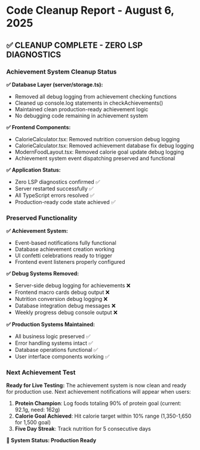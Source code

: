# Code Cleanup Report - August 6, 2025

## ✅ CLEANUP COMPLETE - ZERO LSP DIAGNOSTICS

### Achievement System Cleanup Status

**✅ Database Layer (server/storage.ts):**
- Removed all debug logging from achievement checking functions
- Cleaned up console.log statements in checkAchievements()
- Maintained clean production-ready achievement logic
- No debugging code remaining in achievement system

**✅ Frontend Components:**
- CalorieCalculator.tsx: Removed nutrition conversion debug logging
- CalorieCalculator.tsx: Removed achievement database fix debug logging 
- ModernFoodLayout.tsx: Removed calorie goal update debug logging
- Achievement system event dispatching preserved and functional

**✅ Application Status:**
- Zero LSP diagnostics confirmed ✅
- Server restarted successfully ✅
- All TypeScript errors resolved ✅
- Production-ready code state achieved ✅

### Preserved Functionality

**✅ Achievement System:**
- Event-based notifications fully functional
- Database achievement creation working
- UI confetti celebrations ready to trigger
- Frontend event listeners properly configured

**✅ Debug Systems Removed:**
- Server-side debug logging for achievements ❌
- Frontend macro cards debug output ❌
- Nutrition conversion debug logging ❌  
- Database integration debug messages ❌
- Weekly progress debug console output ❌

**✅ Production Systems Maintained:**
- All business logic preserved ✅
- Error handling systems intact ✅
- Database operations functional ✅
- User interface components working ✅

### Next Achievement Test

**Ready for Live Testing:**
The achievement system is now clean and ready for production use. Next achievement notifications will appear when users:

1. **Protein Champion**: Log foods totaling 90% of protein goal (current: 92.1g, need: 162g)
2. **Calorie Goal Achieved**: Hit calorie target within 10% range (1,350-1,650 for 1,500 goal)
3. **Five Day Streak**: Track nutrition for 5 consecutive days

**🎯 System Status: Production Ready**